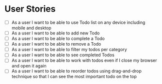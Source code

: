 # User Stories

- [ ] As a user I want to be able to use Todo list on any device including mobile and desktop
- [ ] As a user I want to be able to add new Todo
- [ ] As a user I want to be able to complete a Todo
- [ ] As a user I want to be able to remove a Todo
- [ ] As a user I want to be able to filter my todos per category
- [ ] As a user I want to be able to see completed Todos
- [ ] As a user I want to be able to work with todos even if I close my browser and open it again
- [ ] As a user I want to be able to reorder todos using drag-and-drop technique so that I can see the most important todo on the top
